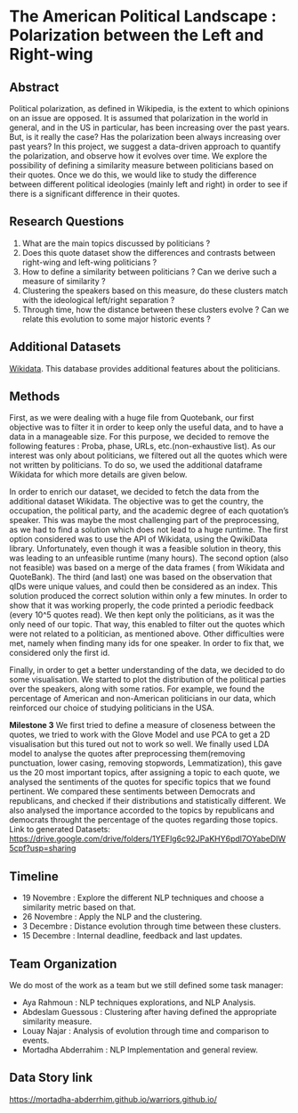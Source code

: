 # The American Political Landscape : Polarization between the Left and Right-wing

## Abstract
Political polarization, as defined in Wikipedia, is the extent to which opinions on an issue are opposed. It is assumed that polarization in the world in general, and in the US in particular, has been increasing over the past years. But, is it really the case? Has the polarization been always increasing over past years? In this project, we suggest a data-driven approach to quantify the polarization, and observe how it evolves over time. We explore the possibility of defining a similarity measure between politicians based on their quotes. Once we do this, we would like to study the difference between different political ideologies (mainly left and right) in order to see if there is a significant difference in their quotes.

## Research Questions
1. What are the main topics discussed by politicians ?
2. Does this quote dataset show the differences and contrasts between right-wing and left-wing politicians ?
3. How to define a similarity between politicians ? Can we derive such a measure of similarity ?
4. Clustering the speakers based on this measure, do these clusters match with the ideological left/right separation ? 
5. Through time, how the distance between these clusters evolve ? Can we relate this evolution to some major historic events ?

## Additional Datasets

[Wikidata](https://www.wikidata.org/wiki/Wikidata:Main_Page). This database provides additional features about the politicians.

## Methods


First, as we were dealing with a huge file from Quotebank, our first objective was to filter it in order to keep only the useful data, and to have a data in a manageable size. For this purpose, we decided to remove the following features : Proba, phase, URLs, etc.(non-exhaustive list). As our interest was only about politicians, we filtered out all the quotes which were not written by politicians. To do so, we used the additional dataframe Wikidata for which more details are given below. 


In order to enrich our dataset, we decided to fetch the data from the additional dataset Wikidata. The objective was to get the country, the occupation, the political party, and the academic degree of each quotation’s speaker. This was maybe the most challenging part of the preprocessing, as we had to find a solution which does not lead to a huge runtime. The first option considered was to use the API of Wikidata, using the QwikiData library. Unfortunately, even though it was a feasible solution in theory, this was leading to an unfeasible runtime (many hours). The second option (also not feasible) was based on a merge of the data frames ( from Wikidata and QuoteBank).  The third (and last) one was based on the observation that qIDs were unique values, and could then be considered as an index. This solution produced the correct solution within only a few minutes. In order to show that it was working properly, the code printed a periodic feedback (every 10^5 quotes read). We then kept only the politicians, as it was the only need of our topic. That way, this enabled to filter out the quotes which were not related to a politician, as mentioned above. Other difficulties were met, namely when finding many ids for one speaker. In order to fix that, we considered only the first id. 
  

Finally, in order to get a better understanding of the data, we decided to do some visualisation. We started to plot the distribution of the political parties over the speakers, along with some ratios. For example, we found the percentage of American and non-American politicians in our data, which reinforced our choice of studying politicians in the USA. 

**Milestone 3**
We first tried to define a measure of closeness between the quotes, we tried to work with the Glove Model and use PCA to get a 2D visualisation but this tured out not to work so well.
We  finally used LDA model to analyse the quotes after preprocessing them(removing punctuation, lower casing, removing stopwords, Lemmatization), this gave us the 20 most important topics, after assigning a topic to each quote, we analysed the sentiments of the quotes for specific topics that we found pertinent.
We compared these sentiments between Democrats and republicans, and checked if their distributions and statistically different.
We also analysed the importance accorded to the topics by republicans and democrats throught the percentage of the quotes regarding those topics.
Link to generated Datasets: https://drive.google.com/drive/folders/1YEFlg6c92JPaKHY6pdl7OYabeDIW5cpf?usp=sharing

## Timeline 
* 19 Novembre : Explore the different NLP techniques and choose a similarity metric based on that.
* 26 Novembre : Apply the NLP and the clustering.
* 3 Decembre : Distance evolution through time between these clusters.
* 15 Decembre : Internal deadline, feedback and last updates.

## Team Organization 

We do most of the work as a team but we still defined some task manager: 
* Aya Rahmoun :  NLP techniques explorations, and NLP Analysis.
* Abdeslam Guessous : Clustering after having defined the appropriate similarity measure. 
* Louay Najar : Analysis of evolution through time and comparison to events.
* Mortadha Abderrahim : NLP Implementation and general review.

## Data Story link
https://mortadha-abderrhim.github.io/warriors.github.io/

